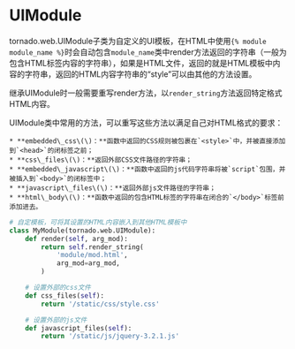﻿# **UIModule**

tornado.web.UIModule子类为自定义的UI模板，在HTML中使用`{% module module_name %}`时会自动包含`module_name`类中render方法返回的字符串（一般为包含HTML标签内容的字符串），如果是HTML文件，返回的就是HTML模板中内容的字符串，返回的HTML内容字符串的“style”可以由其他的方法设置。

继承UIModule时一般需要重写render方法，以`render_string`方法返回特定格式HTML内容。

UIModule类中常用的方法，可以重写这些方法以满足自己对HTML格式的要求：

    * **embedded\_css\(\)：**函数中返回的CSS规则被包裹在`<style>`中，并被直接添加到`<head>`的闭标签之前；
    * **css\_files\(\)：**返回外部CSS文件路径的字符串；
    * **embedded\_javascript\(\)：**函数中返回的js代码字符串将被`script`包围，并被插入到`<body>`的闭标签中；
    * **javascript\_files\(\)：**返回外部js文件路径的字符串；
    * **html\_body\(\)：**函数中返回的包含HTML标签的字符串在闭合的`</body>`标签前添加进去。
```py
# 自定模板，可将其设置的HTML内容嵌入到其他HTML模板中
class MyModule(tornado.web.UIModule):
    def render(self, arg_mod):
        return self.render_string(
            'module/mod.html',
            arg_mod=arg_mod,
        )

    # 设置外部的css文件
    def css_files(self):
        return '/static/css/style.css'

    # 设置外部的js文件
    def javascript_files(self):
        return '/static/js/jquery-3.2.1.js'
```



